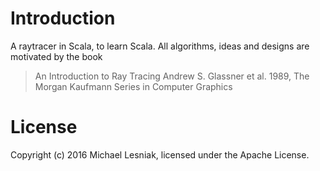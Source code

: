 # Introduction

A raytracer in Scala, to learn Scala. All algorithms, ideas and designs
are motivated by the book

> An Introduction to Ray Tracing
> Andrew S. Glassner et al.
> 1989, The Morgan Kaufmann Series in Computer Graphics


# License

Copyright (c) 2016 Michael Lesniak, licensed under the Apache License.